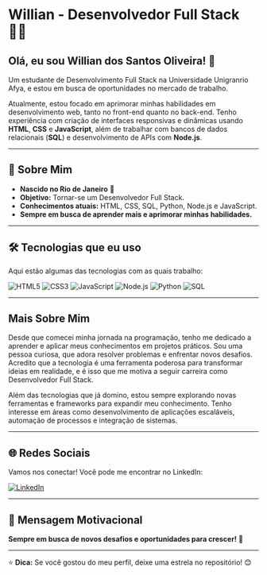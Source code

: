 # Willian  - Desenvolvedor Full Stack 👨‍💻

## Olá, eu sou Willian dos Santos Oliveira! 👋

Um estudante de Desenvolvimento Full Stack na Universidade Unigranrio Afya, e estou em busca de oportunidades no mercado de trabalho.

Atualmente, estou focado em aprimorar minhas habilidades em desenvolvimento web, tanto no front-end quanto no back-end. Tenho experiência com criação de interfaces responsivas e dinâmicas usando **HTML**, **CSS** e **JavaScript**, além de trabalhar com bancos de dados relacionais (**SQL**) e desenvolvimento de APIs com **Node.js**.

---

## 🚀 Sobre Mim

- **Nascido no Rio de Janeiro** 🌆
- **Objetivo:** Tornar-se um Desenvolvedor Full Stack.
- **Conhecimentos atuais:** HTML, CSS, SQL, Python, Node.js e JavaScript.
- **Sempre em busca de aprender mais e aprimorar minhas habilidades.**

---

## 🛠️ Tecnologias que eu uso

Aqui estão algumas das tecnologias com as quais trabalho:

![HTML5](https://img.shields.io/badge/HTML5-E34F26?style=for-the-badge&logo=html5&logoColor=white)
![CSS3](https://img.shields.io/badge/CSS3-1572B6?style=for-the-badge&logo=css3&logoColor=white)
![JavaScript](https://img.shields.io/badge/JavaScript-F7DF1E?style=for-the-badge&logo=javascript&logoColor=black)
![Node.js](https://img.shields.io/badge/Node.js-68A063?style=for-the-badge&logo=node.js&logoColor=white)
![Python](https://img.shields.io/badge/Python-3776AB?style=for-the-badge&logo=python&logoColor=white)
![SQL](https://img.shields.io/badge/SQL-00758F?style=for-the-badge&logo=mysql&logoColor=white)

---

##  Mais Sobre Mim

Desde que comecei minha jornada na programação, tenho me dedicado a aprender e aplicar meus conhecimentos em projetos práticos. Sou uma pessoa curiosa, que adora resolver problemas e enfrentar novos desafios. Acredito que a tecnologia é uma ferramenta poderosa para transformar ideias em realidade, e é isso que me motiva a seguir carreira como Desenvolvedor Full Stack.

Além das tecnologias que já domino, estou sempre explorando novas ferramentas e frameworks para expandir meu conhecimento. Tenho interesse em áreas como desenvolvimento de aplicações escaláveis, automação de processos e integração de sistemas.

---

## 🌐 Redes Sociais

Vamos nos conectar! Você pode me encontrar no LinkedIn:

[![LinkedIn](https://img.shields.io/badge/LinkedIn-0077B5?style=for-the-badge&logo=linkedin&logoColor=white)](https://www.linkedin.com/in/willian-oliveira-66a230353/)

---

## 💬 Mensagem Motivacional

**Sempre em busca de novos desafios e oportunidades para crescer!** 🚀

---

⭐️ **Dica:** Se você gostou do meu perfil, deixe uma estrela no repositório! 😊
